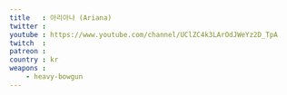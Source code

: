 ```yaml
---
title   : 아리아나 (Ariana)
twitter :
youtube : https://www.youtube.com/channel/UClZC4k3LArOdJWeYz2D_TpA
twitch  :
patreon :
country : kr
weapons :
    - heavy-bowgun
---
```

